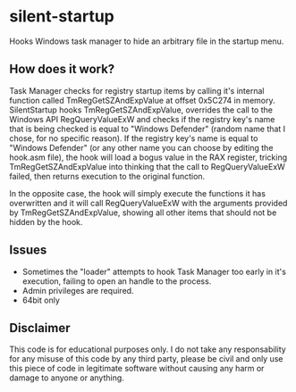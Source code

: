 # silent-startup
Hooks Windows task manager to hide an arbitrary file in the startup menu.

## How does it work?
Task Manager checks for registry startup items by calling it's internal function called TmRegGetSZAndExpValue at offset 0x5C274 in memory.
SilentStartup hooks TmRegGetSZAndExpValue, overrides the call to the Windows API RegQueryValueExW and checks if the registry key's name that is being checked is equal to "Windows Defender" (random name that I chose, for no specific reason).
If the registry key's name is equal to "Windows Defender" (or any other name you can choose by editing the hook.asm file), the hook will load a bogus value in the RAX register, tricking TmRegGetSZAndExpValue into thinking that the call to RegQueryValueExW failed, then returns execution to the original function.

In the opposite case, the hook will simply execute the functions it has overwritten and it will call RegQueryValueExW with the arguments provided by TmRegGetSZAndExpValue, showing all other items that should not be hidden by the hook.

## Issues
- Sometimes the "loader" attempts to hook Task Manager too early in it's execution, failing to open an handle to the process.
- Admin privileges are required.
- 64bit only

## Disclaimer
This code is for educational purposes only. I do not take any responsability for any misuse of this code by any third party, please be civil and only use this piece of code in legitimate software without causing any harm or damage to anyone or anything.

